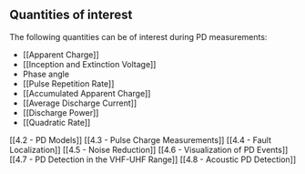 ## Quantities of interest
The following quantities can be of interest during PD measurements:
- [[Apparent Charge]]
- [[Inception and Extinction Voltage]]
- Phase angle
- [[Pulse Repetition Rate]]
- [[Accumulated Apparent Charge]]
- [[Average Discharge Current]]
- [[Discharge Power]]
- [[Quadratic Rate]]

[[4.2 - PD Models]]
[[4.3 - Pulse Charge Measurements]]
[[4.4 - Fault Localization]]
[[4.5 - Noise Reduction]]
[[4.6 - Visualization of PD Events]]
[[4.7 - PD Detection in the VHF-UHF Range]]
[[4.8 - Acoustic PD Detection]]